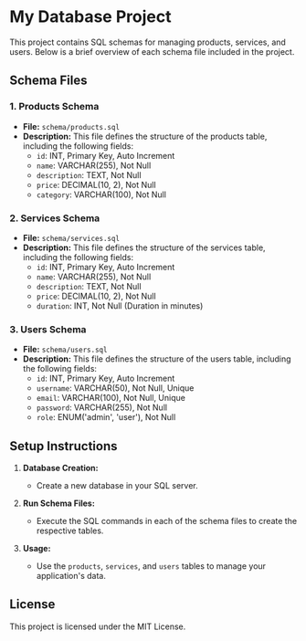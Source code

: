 # My Database Project

This project contains SQL schemas for managing products, services, and users. Below is a brief overview of each schema file included in the project.

## Schema Files

### 1. Products Schema
- **File:** `schema/products.sql`
- **Description:** This file defines the structure of the products table, including the following fields:
  - `id`: INT, Primary Key, Auto Increment
  - `name`: VARCHAR(255), Not Null
  - `description`: TEXT, Not Null
  - `price`: DECIMAL(10, 2), Not Null
  - `category`: VARCHAR(100), Not Null

### 2. Services Schema
- **File:** `schema/services.sql`
- **Description:** This file defines the structure of the services table, including the following fields:
  - `id`: INT, Primary Key, Auto Increment
  - `name`: VARCHAR(255), Not Null
  - `description`: TEXT, Not Null
  - `price`: DECIMAL(10, 2), Not Null
  - `duration`: INT, Not Null (Duration in minutes)

### 3. Users Schema
- **File:** `schema/users.sql`
- **Description:** This file defines the structure of the users table, including the following fields:
  - `id`: INT, Primary Key, Auto Increment
  - `username`: VARCHAR(50), Not Null, Unique
  - `email`: VARCHAR(100), Not Null, Unique
  - `password`: VARCHAR(255), Not Null
  - `role`: ENUM('admin', 'user'), Not Null

## Setup Instructions

1. **Database Creation:**
   - Create a new database in your SQL server.

2. **Run Schema Files:**
   - Execute the SQL commands in each of the schema files to create the respective tables.

3. **Usage:**
   - Use the `products`, `services`, and `users` tables to manage your application's data.

## License
This project is licensed under the MIT License.